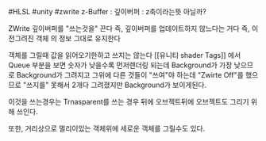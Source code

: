 #HLSL #unity #zwrite
z-Buffer : 깊이버퍼 : z축이라는뜻 아닐까?

ZWrite 깊이버퍼를 "쓰는것을" 끈다
즉, 깊이버퍼를 업데이트하지 않느다는 거다
즉, 이전그려진 객체 의 정보 그대로 유지한다

객체를 그릴때 값을 읽어오기한하고 쓰지는 않는다
[[유니티 shader Tags]]  에서 Queue
부분을 보면 숫자가 낮을수록 먼저렌더링 되는데
Background가 가장 낮으므로 Background가 그려지고 그위에 다른 것들이 "쓰여"야 하는데
"Zwirte Off"를 했으므로 "쓰지를" 못해서 2개다 그려졌지만 Background가 보이게된다.

이것을 쓰는경우는 Trnasparent를 쓰는 경우 뒤에 오브젝트뒤에 오브젝트도 그리기 위해 쓰인다.

또한, 거리상으로 멀리이있는 객체위에 세로운 객체를 그릴수도 있다.

